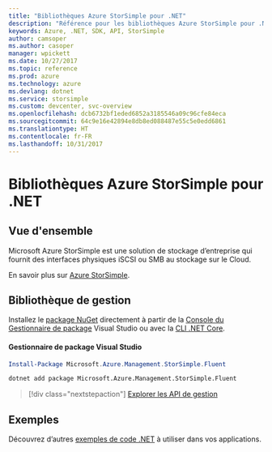 ```yaml
---
title: "Bibliothèques Azure StorSimple pour .NET"
description: "Référence pour les bibliothèques Azure StorSimple pour .NET"
keywords: Azure, .NET, SDK, API, StorSimple
author: camsoper
ms.author: casoper
manager: wpickett
ms.date: 10/27/2017
ms.topic: reference
ms.prod: azure
ms.technology: azure
ms.devlang: dotnet
ms.service: storsimple
ms.custom: devcenter, svc-overview
ms.openlocfilehash: dcb6732bf1eded6852a3185546a09c96cfe84eca
ms.sourcegitcommit: 64c9e16e42894e8db8ed088487e55c5e0edd6861
ms.translationtype: HT
ms.contentlocale: fr-FR
ms.lasthandoff: 10/31/2017
---
```

# <a name="azure-storsimple-libraries-for-net"></a>Bibliothèques Azure StorSimple pour .NET

## <a name="overview"></a>Vue d'ensemble

Microsoft Azure StorSimple est une solution de stockage d’entreprise qui fournit des interfaces physiques iSCSI ou SMB au stockage sur le Cloud. 

En savoir plus sur [Azure StorSimple](/azure/storsimple/).    

## <a name="management-library"></a>Bibliothèque de gestion

Installez le [package NuGet](https://www.nuget.org/packages/Microsoft.Azure.Management.StorSimple.Fluent) directement à partir de la [Console du Gestionnaire de package][PackageManager] Visual Studio ou avec la [CLI .NET Core][DotNetCLI].

#### <a name="visual-studio-package-manager"></a>Gestionnaire de package Visual Studio

```powershell
Install-Package Microsoft.Azure.Management.StorSimple.Fluent
```

```bash
dotnet add package Microsoft.Azure.Management.StorSimple.Fluent
```

> [!div class="nextstepaction"]
> [Explorer les API de gestion](/dotnet/api/overview/azure/monitor/management)

## <a name="samples"></a>Exemples

Découvrez d’autres [exemples de code .NET](https://azure.microsoft.com/resources/samples/?platform=dotnet) à utiliser dans vos applications.

[PackageManager]: https://docs.microsoft.com/nuget/tools/package-manager-console
[DotNetCLI]: https://docs.microsoft.com/dotnet/core/tools/dotnet-add-package